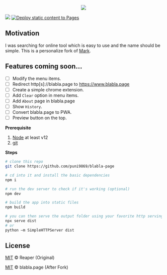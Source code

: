 <p align="center">
  <img src="https://github.com/puni9869/blabla-page/assets/80308335/198f1743-cb39-4e3b-9308-d1945ff6b7f8"/>
</p>


[![](https://img.shields.io/badge/license-mit-black?style=for-the-badge)](LICENSE)
[![Deploy static content to Pages](https://github.com/puni9869/blabla-page/actions/workflows/static.yml/badge.svg)](https://github.com/puni9869/blabla-page/actions/workflows/static.yml)

## Motivation
I was searching for online tool which is easy to use and the name should be simple. This is a personalize fork of [Mark](https://github.com/barelyhuman/mark).

## Features coming soon...

- [ ] Modify the menu items.
- [ ] Redirect http[s]://blabla.page to https://www.blabla.page
- [ ] Create a simple chrome extension.
- [ ] Add `Clear` option in menu items.
- [ ] Add `About` page in blabla.page
- [ ] Show `History`.
- [ ] Convert blabla.page to PWA.
- [ ] Preview button on the top.

**Prerequisite**
1. [Node](https://nodejs.org/en/) at least v12 
2. [git](https://git-scm.com/)

**Steps**
```sh
# clone this repo 
git clone https://github.com/puni9869/blabla-page

# cd into it and install the basic dependencies
npm i 

# run the dev server to check if it's working (optional)
npm dev 

# build the app into static files 
npm build

# you can then serve the output folder using your favorite http serving solution 
npx serve dist
# or 
python –m SimpleHTTPServer dist
```

## License
[MIT](LICENSE) &copy; Reaper (Original)

[MIT](LICENSE) &copy; blabla.page (After Fork)
